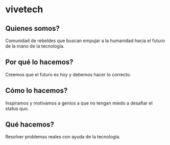 
# vivetech

## Quienes somos?

Comunidad de rebeldes que buscan empujar a la humanidad hacia el futuro de la mano de la tecnología.

## Por qué lo hacemos?
Creemos que el futuro es hoy y debemos hacer lo correcto.

## Cómo lo hacemos?

Inspiramos y motivamos a genios a que no tengan miedo a desafiar el status quo.

## Qué hacemos?

Resolver problemas reales con ayuda de la tecnología.

